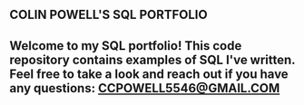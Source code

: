 ## COLIN POWELL'S SQL PORTFOLIO

## Welcome to my SQL portfolio! This code repository contains examples of SQL I've written. Feel free to take a look and reach out if you have any questions: CCPOWELL5546@GMAIL.COM

